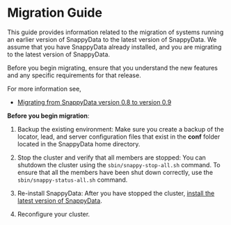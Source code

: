 # Migration Guide

This guide provides information related to the migration of systems running an earlier version of SnappyData to the latest version of SnappyData. We assume that you have SnappyData already installed, and you are migrating to the latest version of SnappyData.

Before you begin migrating, ensure that you understand the new features and any specific requirements for that release. 

For more information see,

* [Migrating from SnappyData version 0.8 to version 0.9](migration-0.8-0.9.md)

<!--* [Migrating from SnappyData version 0.9 to version 0.9](migration-0.9-01_rc.md)-->

**Before you begin migration**:

1. Backup the existing environment: Make sure you create a backup of the locator, lead, and server configuration files that exist in the **conf** folder located in the SnappyData home directory. 

2. Stop the cluster and verify that all members are stopped: You can shutdown the cluster using the `sbin/snappy-stop-all.sh` command. To ensure that all the members have been shut down correctly, use the `sbin/snappy-status-all.sh` command.
	
3. Re-install SnappyData: After you have stopped the cluster, [install the latest version of SnappyData](../install.md).

4. Reconfigure your cluster.
